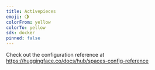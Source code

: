 ```yaml
---
title: Activepieces
emoji: 🌖
colorFrom: yellow
colorTo: yellow
sdk: docker
pinned: false
---
```


Check out the configuration reference at https://huggingface.co/docs/hub/spaces-config-reference
